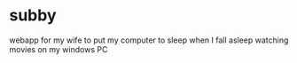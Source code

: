 # subby
webapp  for my wife to put my computer to sleep when I fall asleep watching movies on my windows PC
